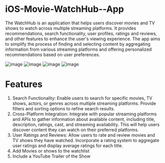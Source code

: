 # iOS-Movie-WatchHub--App


The WatchHub is an application that helps users discover movies and TV shows to watch across multiple streaming platforms. It provides recommendations, search functionality, user profiles, ratings and reviews, and other features to enhance the user's viewing experience. The app aims to simplify the process of finding and selecting content by aggregating information from various streaming platforms and offering personalized recommendations based on user preferences.

![image](https://github.com/KekePhasha/iOS-Movie-WatchHub--App/assets/61992331/014c6557-bd86-4490-a993-ba55e07e2681)
![image](https://github.com/KekePhasha/iOS-Movie-WatchHub--App/assets/61992331/81d7e476-e22d-4af3-914b-3f8cc244d786)
![image](https://github.com/KekePhasha/iOS-Movie-WatchHub--App/assets/61992331/dd3a587a-5dd4-442f-a7c0-db27598f051d)
![image](https://github.com/KekePhasha/iOS-Movie-WatchHub--App/assets/61992331/bdf0f83c-60c0-4cee-a76a-fd982d6acb05)

# Features
1. Search Functionality: Enable users to search for specific movies, TV shows, actors, or genres across multiple streaming platforms. Provide filters and sorting options to refine search results.
2. Cross-Platform Integration: Integrate with popular streaming platforms and APIs to gather information about available content, including title, description, ratings, cast, and streaming availability. This will help users discover content they can watch on their preferred platforms.
3. User Ratings and Reviews: Allow users to rate and review movies and TV shows they have watched. Incorporate a rating system to aggregate user ratings and display average ratings for each title.
4. Add Movies or shows to the watchlist
5. Include a YouTube Trailer of the Show

